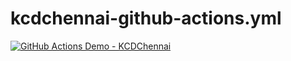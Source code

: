 # kcdchennai-github-actions.yml


[![GitHub Actions Demo - KCDChennai](https://github.com/MakendranG/kcdchennai-github-actions.yml/actions/workflows/github-actions-kcddemo.yml/badge.svg)](https://github.com/MakendranG/kcdchennai-github-actions.yml/actions/workflows/github-actions-kcddemo.yml)
